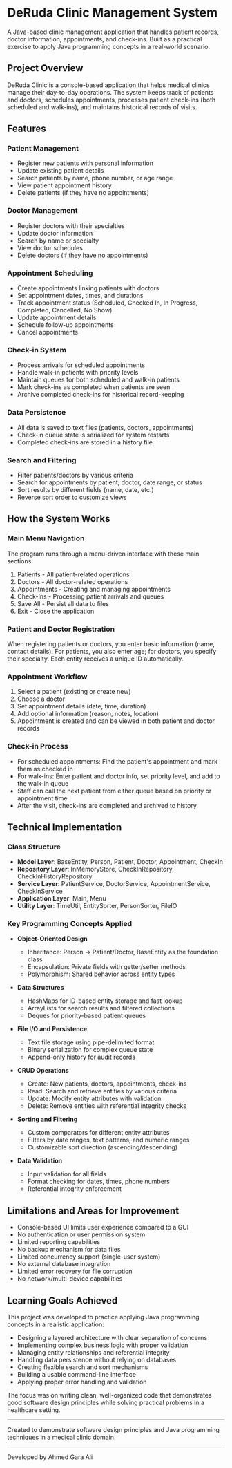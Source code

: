 # DeRuda Clinic Management System

A Java-based clinic management application that handles patient records, doctor information, appointments, and check-ins. Built as a practical exercise to apply Java programming concepts in a real-world scenario.

## Project Overview

DeRuda Clinic is a console-based application that helps medical clinics manage their day-to-day operations. The system keeps track of patients and doctors, schedules appointments, processes patient check-ins (both scheduled and walk-ins), and maintains historical records of visits.

## Features

### Patient Management
- Register new patients with personal information
- Update existing patient details
- Search patients by name, phone number, or age range
- View patient appointment history
- Delete patients (if they have no appointments)

### Doctor Management
- Register doctors with their specialties
- Update doctor information
- Search by name or specialty
- View doctor schedules
- Delete doctors (if they have no appointments)

### Appointment Scheduling
- Create appointments linking patients with doctors
- Set appointment dates, times, and durations
- Track appointment status (Scheduled, Checked In, In Progress, Completed, Cancelled, No Show)
- Update appointment details
- Schedule follow-up appointments
- Cancel appointments

### Check-in System
- Process arrivals for scheduled appointments
- Handle walk-in patients with priority levels
- Maintain queues for both scheduled and walk-in patients
- Mark check-ins as completed when patients are seen
- Archive completed check-ins for historical record-keeping

### Data Persistence
- All data is saved to text files (patients, doctors, appointments)
- Check-in queue state is serialized for system restarts
- Completed check-ins are stored in a history file

### Search and Filtering
- Filter patients/doctors by various criteria
- Search for appointments by patient, doctor, date range, or status
- Sort results by different fields (name, date, etc.)
- Reverse sort order to customize views

## How the System Works

### Main Menu Navigation
The program runs through a menu-driven interface with these main sections:
1. Patients - All patient-related operations
2. Doctors - All doctor-related operations
3. Appointments - Creating and managing appointments
4. Check-Ins - Processing patient arrivals and queues
5. Save All - Persist all data to files
0. Exit - Close the application

### Patient and Doctor Registration
When registering patients or doctors, you enter basic information (name, contact details). For patients, you also enter age; for doctors, you specify their specialty. Each entity receives a unique ID automatically.

### Appointment Workflow
1. Select a patient (existing or create new)
2. Choose a doctor
3. Set appointment details (date, time, duration)
4. Add optional information (reason, notes, location)
5. Appointment is created and can be viewed in both patient and doctor records

### Check-in Process
- For scheduled appointments: Find the patient's appointment and mark them as checked in
- For walk-ins: Enter patient and doctor info, set priority level, and add to the walk-in queue
- Staff can call the next patient from either queue based on priority or appointment time
- After the visit, check-ins are completed and archived to history

## Technical Implementation

### Class Structure
- **Model Layer**: BaseEntity, Person, Patient, Doctor, Appointment, CheckIn
- **Repository Layer**: InMemoryStore, CheckInRepository, CheckInHistoryRepository
- **Service Layer**: PatientService, DoctorService, AppointmentService, CheckInService
- **Application Layer**: Main, Menu
- **Utility Layer**: TimeUtil, EntitySorter, PersonSorter, FileIO

### Key Programming Concepts Applied

- **Object-Oriented Design**
  - Inheritance: Person → Patient/Doctor, BaseEntity as the foundation class
  - Encapsulation: Private fields with getter/setter methods
  - Polymorphism: Shared behavior across entity types

- **Data Structures**
  - HashMaps for ID-based entity storage and fast lookup
  - ArrayLists for search results and filtered collections
  - Deques for priority-based patient queues

- **File I/O and Persistence**
  - Text file storage using pipe-delimited format
  - Binary serialization for complex queue state
  - Append-only history for audit records

- **CRUD Operations**
  - Create: New patients, doctors, appointments, check-ins
  - Read: Search and retrieve entities by various criteria
  - Update: Modify entity attributes with validation
  - Delete: Remove entities with referential integrity checks

- **Sorting and Filtering**
  - Custom comparators for different entity attributes
  - Filters by date ranges, text patterns, and numeric ranges
  - Customizable sort direction (ascending/descending)

- **Data Validation**
  - Input validation for all fields
  - Format checking for dates, times, phone numbers
  - Referential integrity enforcement

## Limitations and Areas for Improvement

- Console-based UI limits user experience compared to a GUI
- No authentication or user permission system
- Limited reporting capabilities
- No backup mechanism for data files
- Limited concurrency support (single-user system)
- No external database integration
- Limited error recovery for file corruption
- No network/multi-device capabilities

## Learning Goals Achieved

This project was developed to practice applying Java programming concepts in a realistic application:

- Designing a layered architecture with clear separation of concerns
- Implementing complex business logic with proper validation
- Managing entity relationships and referential integrity
- Handling data persistence without relying on databases
- Creating flexible search and sort mechanisms
- Building a usable command-line interface
- Applying proper error handling and validation

The focus was on writing clean, well-organized code that demonstrates good software design principles while solving practical problems in a healthcare setting.

---

Created to demonstrate software design principles and Java programming techniques in a medical clinic domain.

---
Developed by Ahmed Gara Ali
